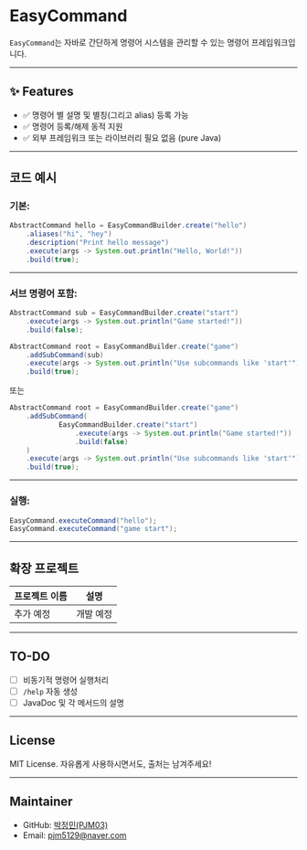 # EasyCommand

`EasyCommand`는 자바로 간단하게 명령어 시스템을 관리할 수 있는 명령어 프레임워크입니다.

---

## ✨ Features

- ✅ 명령어 별 설명 및 별칭(그리고 alias) 등록 가능
- ✅ 명령어 등록/해제 동적 지원
- ✅ 외부 프레임워크 또는 라이브러리 필요 없음 (pure Java)

---

## 코드 예시

### 기본:

```java
AbstractCommand hello = EasyCommandBuilder.create("hello")
    .aliases("hi", "hey")
    .description("Print hello message")
    .execute(args -> System.out.println("Hello, World!"))
    .build(true);
```
---
### 서브 명령어 포함:

```java
AbstractCommand sub = EasyCommandBuilder.create("start")
    .execute(args -> System.out.println("Game started!"))
    .build(false);

AbstractCommand root = EasyCommandBuilder.create("game")
    .addSubCommand(sub)
    .execute(args -> System.out.println("Use subcommands like 'start'"))
    .build(true);
```
또는
```java
AbstractCommand root = EasyCommandBuilder.create("game")
    .addSubCommand(
            EasyCommandBuilder.create("start")
                .execute(args -> System.out.println("Game started!"))
                .build(false)
    )
    .execute(args -> System.out.println("Use subcommands like 'start'"))
    .build(true);
```
---
### 실행:

```java
EasyCommand.executeCommand("hello");
EasyCommand.executeCommand("game start");
```

---

## 확장 프로젝트

| 프로젝트 이름 | 설명    |
|-------|-------|
| 추가 예정 | 개발 예정 |

---

## TO-DO
- [ ] 비동기적 명령어 실행처리
- [ ] `/help` 자동 생성
- [ ] JavaDoc 및 각 메서드의 설명

---

## License

MIT License. 자유롭게 사용하시면서도, 출처는 남겨주세요!

---

## Maintainer

- GitHub: [박정민(PJM03)](https://github.com/pjm03)
- Email: pjm5129@naver.com
